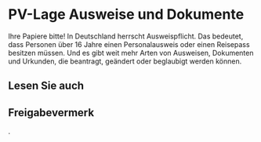 # PV-Lage Ausweise und Dokumente

Ihre Papiere bitte! In Deutschland herrscht Ausweispflicht. Das bedeutet, dass Personen über 16 Jahre einen Personalausweis oder einen Reisepass besitzen müssen. Und es gibt weit mehr Arten von Ausweisen, Dokumenten und Urkunden, die beantragt, geändert oder beglaubigt werden können.

## Lesen Sie auch

## Freigabevermerk

.

